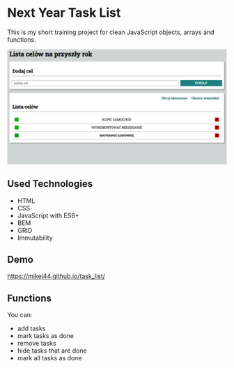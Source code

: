 # Next Year Task List
This is my short training project for clean JavaScript objects, arrays and functions.

![demoPic](https://github.com/mikej44/task_list/blob/master/images/screen2.png)

## Used Technologies

- HTML
- CSS
- JavaScript with ES6+
- BEM
- GRID
- Immutability

## Demo
https://mikej44.github.io/task_list/

## Functions
You can:
 - add tasks
 - mark tasks as done
 - remove tasks
 - hide tasks that are done
 - mark all tasks as done

